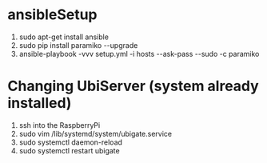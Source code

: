 # ansibleSetup

1. sudo apt-get install ansible
2. sudo pip install paramiko --upgrade
3. ansible-playbook -vvv setup.yml -i hosts --ask-pass --sudo -c paramiko

# Changing UbiServer (system already installed)

1. ssh into the RaspberryPi
2. sudo vim /lib/systemd/system/ubigate.service
3. sudo systemctl daemon-reload
4. sudo systemctl restart ubigate
